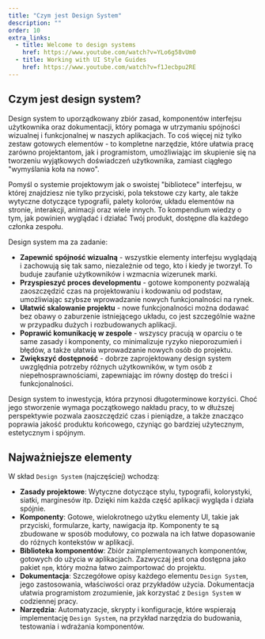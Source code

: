 ```yaml
---
title: "Czym jest Design System"
description: ""
order: 10
extra_links:
  - title: Welcome to design systems
    href: https://www.youtube.com/watch?v=YLo6g58vUm0
  - title: Working with UI Style Guides
    href: https://www.youtube.com/watch?v=f1Jecbpu2RE
---
```


## Czym jest design system?

Design system to uporządkowany zbiór zasad, komponentów interfejsu użytkownika oraz dokumentacji, który pomaga w utrzymaniu spójności wizualnej i funkcjonalnej w naszych aplikacjach. To coś więcej niż tylko zestaw gotowych elementów - to kompletne narzędzie, które ułatwia pracę zarówno projektantom, jak i programistom, umożliwiając im skupienie się na tworzeniu wyjątkowych doświadczeń użytkownika, zamiast ciągłego "wymyślania koła na nowo".

Pomyśl o systemie projektowym jak o swoistej "bibliotece" interfejsu, w której znajdziesz nie tylko przyciski, pola tekstowe czy karty, ale także wytyczne dotyczące typografii, palety kolorów, układu elementów na stronie, interakcji, animacji oraz wiele innych. To kompendium wiedzy o tym, jak powinien wyglądać i działać Twój produkt, dostępne dla każdego członka zespołu.

Design system ma za zadanie:

- **Zapewnić spójność wizualną** - wszystkie elementy interfejsu wyglądają i zachowują się tak samo, niezależnie od tego, kto i kiedy je tworzył. To buduje zaufanie użytkowników i wzmacnia wizerunek marki.
- **Przyspieszyć proces developmentu** - gotowe komponenty pozwalają zaoszczędzić czas na projektowaniu i kodowaniu od podstaw, umożliwiając szybsze wprowadzanie nowych funkcjonalności na rynek.
- **Ułatwić skalowanie projektu** - nowe funkcjonalności można dodawać bez obawy o zaburzenie istniejącego układu, co jest szczególnie ważne w przypadku dużych i rozbudowanych aplikacji.
- **Poprawić komunikację w zespole** - wszyscy pracują w oparciu o te same zasady i komponenty, co minimalizuje ryzyko nieporozumień i błędów, a także ułatwia wprowadzanie nowych osób do projektu.
- **Zwiększyć dostępność** - dobrze zaprojektowany design system uwzględnia potrzeby różnych użytkowników, w tym osób z niepełnosprawnościami, zapewniając im równy dostęp do treści i funkcjonalności.

Design system to inwestycja, która przynosi długoterminowe korzyści. Choć jego stworzenie wymaga początkowego nakładu pracy, to w dłuższej perspektywie pozwala zaoszczędzić czas i pieniądze, a także znacząco poprawia jakość produktu końcowego, czyniąc go bardziej użytecznym, estetycznym i spójnym.

## Najważniejsze elementy

W skład `Design System` (najczęściej) wchodzą:

- **Zasady projektowe**: Wytyczne dotyczące stylu, typografii, kolorystyki, siatki, marginesów itp. Dzięki nim każda część aplikacji wygląda i działa spójnie.
- **Komponenty**: Gotowe, wielokrotnego użytku elementy UI, takie jak przyciski, formularze, karty, nawigacja itp. Komponenty te są zbudowane w sposób modułowy, co pozwala na ich łatwe dopasowanie do różnych kontekstów w aplikacji.
- **Biblioteka komponentów**: Zbiór zaimplementowanych komponentów, gotowych do użycia w aplikacjach. Zazwyczaj jest ona dostępna jako pakiet `npm`, który można łatwo zaimportować do projektu.
- **Dokumentacja**: Szczegółowe opisy każdego elementu `Design System`, jego zastosowania, właściwości oraz przykładów użycia. Dokumentacja ułatwia programistom zrozumienie, jak korzystać z `Design System` w codziennej pracy.
- **Narzędzia**: Automatyzacje, skrypty i konfiguracje, które wspierają implementację `Design System`, na przykład narzędzia do budowania, testowania i wdrażania komponentów.
